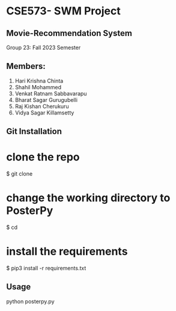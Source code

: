 # CSE573- SWM Project

## Movie-Recommendation System

Group 23: Fall 2023 Semester

## Members:

1. Hari Krishna Chinta
2. Shahil Mohammed
3. Venkat Ratnam Sabbavarapu
4. Bharat Sagar Gurugubelli
5. Raj Kishan Cherukuru
6. Vidya Sagar Killamsetty

## Git Installation

# clone the repo
$ git clone 

# change the working directory to PosterPy
$ cd 

# install the requirements
$ pip3 install -r requirements.txt


## Usage


python posterpy.py
